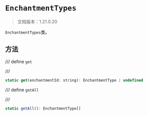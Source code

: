 # `EnchantmentTypes`

> 文档版本：1.21.0.20

`EnchantmentTypes`类。

## 方法

/// define
`get`


///

```js
static get(enchantmentId: string): EnchantmentType | undefined
```


/// define
`getAll`


///

```js
static getAll(): EnchantmentType[]
```

